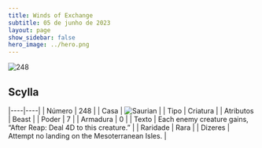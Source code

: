 ```yaml
---
title: Winds of Exchange
subtitle: 05 de junho de 2023
layout: page
show_sidebar: false
hero_image: ../hero.png
---
```


![248](https://mastervault-storage-prod.s3.amazonaws.com/media/card_front/en/600_248_a378a2fd599f_en.png)


## Scylla

|----|----|
| Número | 248 |
| Casa | ![Saurian](https://archonarcana.com/images/thumb/9/9e/Saurian_P.png/22px-Saurian_P.png "Sauro") |
| Tipo | Criatura |
| Atributos | Beast |
| Poder | 7 |
| Armadura | 0 |
| Texto | Each enemy creature gains, “After Reap: Deal 4D to this creature.”  |
| Raridade | Rara |
| Dizeres | Attempt no landing on the Mesoterranean Isles. |
